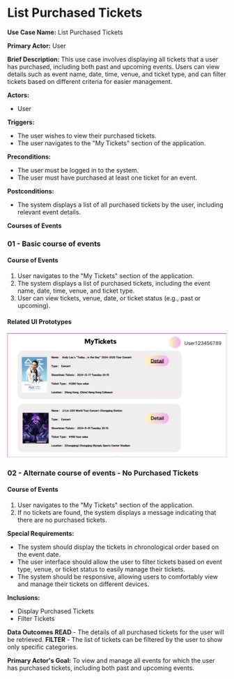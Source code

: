 # List Purchased Tickets

**Use Case Name:** List Purchased Tickets

**Primary Actor:** User

**Brief Description:** This use case involves displaying all tickets that a user has purchased, including both past and upcoming events. Users can view details such as event name, date, time, venue, and ticket type, and can filter tickets based on different criteria for easier management.

**Actors:**
- User

**Triggers:**
- The user wishes to view their purchased tickets.
- The user navigates to the "My Tickets" section of the application.

**Preconditions:**
- The user must be logged in to the system.
- The user must have purchased at least one ticket for an event.

**Postconditions:**
- The system displays a list of all purchased tickets by the user, including relevant event details.

**Courses of Events**

### 01 - Basic course of events
#### Course of Events
1. User navigates to the "My Tickets" section of the application.
2. The system displays a list of purchased tickets, including the event name, date, time, venue, and ticket type.
3. User can view tickets, venue, date, or ticket status (e.g., past or upcoming).

#### Related UI Prototypes
![My Tickets Page](ui/Myticket.png)

### 02 - Alternate course of events - No Purchased Tickets
#### Course of Events
1. User navigates to the "My Tickets" section of the application.
3. If no tickets are found, the system displays a message indicating that there are no purchased tickets.

**Special Requirements:**
- The system should display the tickets in chronological order based on the event date.
- The user interface should allow the user to filter tickets based on event type, venue, or ticket status to easily manage their tickets.
- The system should be responsive, allowing users to comfortably view and manage their tickets on different devices.

**Inclusions:**
- Display Purchased Tickets
- Filter Tickets

**Data Outcomes**
**READ** - The details of all purchased tickets for the user will be retrieved.
**FILTER** - The list of tickets can be filtered by the user to show only specific categories.

**Primary Actor's Goal:** To view and manage all events for which the user has purchased tickets, including both past and upcoming events.